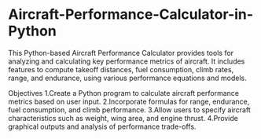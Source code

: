 # Aircraft-Performance-Calculator-in-Python
This Python-based Aircraft Performance Calculator provides tools for analyzing and calculating key performance metrics of aircraft. It includes features to compute takeoff distances, fuel consumption, climb rates, range, and endurance, using various performance equations and models.

Objectives
1.Create a Python program to calculate aircraft performance metrics based on user input.
2.Incorporate formulas for range, endurance, fuel consumption, and climb performance.
3.Allow users to specify aircraft characteristics such as weight, wing area, and engine thrust.
4.Provide graphical outputs and analysis of performance trade-offs.
